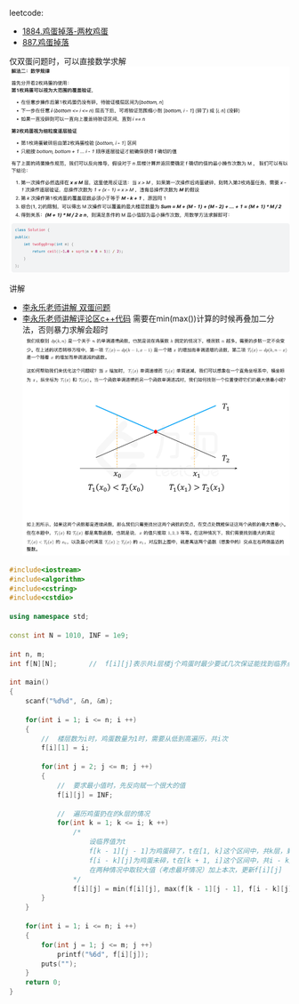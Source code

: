 leetcode: 
- [1884.鸡蛋掉落-两枚鸡蛋](https://leetcode.cn/problems/egg-drop-with-2-eggs-and-n-floors/description/)
- [887.鸡蛋掉落](https://leetcode.cn/problems/super-egg-drop/description/)

仅双蛋问题时，可以直接数学求解
![img_1.png](img_1.png)

讲解
- [李永乐老师讲解 双蛋问题](https://www.bilibili.com/video/BV1KE41137PK/?vd_source=2d85a78c3848c763883965c81d61a804)
- [李永乐老师讲解评论区c++代码](https://www.acwing.com/blog/content/615/)
需要在min(max())计算的时候再叠加二分法，否则暴力求解会超时
![img.png](img.png)
```c++
#include<iostream>
#include<algorithm>
#include<cstring>
#include<cstdio>

using namespace std;

const int N = 1010, INF = 1e9;

int n, m;
int f[N][N];        //  f[i][j]表示共i层楼j个鸡蛋时最少要试几次保证能找到临界点

int main()
{
    scanf("%d%d", &n, &m);

    for(int i = 1; i <= n; i ++)
    {
        //  楼层数为i时，鸡蛋数量为1时，需要从低到高遍历，共i次
        f[i][1] = i;

        for(int j = 2; j <= m; j ++)
        {
            //  要求最小值时，先反向赋一个很大的值
            f[i][j] = INF;

            //  遍历鸡蛋扔在的k层的情况
            for(int k = 1; k <= i; k ++)
                /*  
                    设临界值为t
                    f[k - 1][j - 1]为鸡蛋碎了，t在[1, k]这个区间中，共k层，剩余j - 1个鸡蛋
                    f[i - k][j]为鸡蛋未碎，t在[k + 1, i]这个区间中，共i - k层，剩余j个鸡蛋
                    在两种情况中取较大值（考虑最坏情况）加上本次，更新f[i][j]
                */
                f[i][j] = min(f[i][j], max(f[k - 1][j - 1], f[i - k][j]) + 1);
        }
    }

    for(int i = 1; i <= n; i ++)
    {
        for(int j = 1; j <= m; j ++)
            printf("%6d", f[i][j]);
        puts("");
    }
    return 0;
}
```
